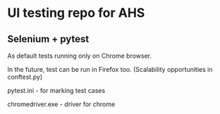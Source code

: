 # UI testing repo for AHS
## Selenium + pytest

As default tests running only on Chrome browser.

In the future, test can be run in Firefox too. (Scalability opportunities in conftest.py)

pytest.ini - for marking test cases

chromedriver.exe - driver for chrome
